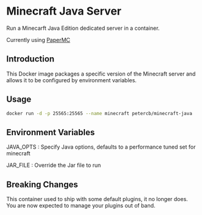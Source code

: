 # Minecraft Java Server

Run a Minecarft Java Edition dedicated server in a container.

Currently using [PaperMC](https://papermc.io/)

## Introduction

This Docker image packages a specific version of the Minecraft server and allows it to be configured by environment variables.

## Usage

```bash
docker run -d -p 25565:25565 --name minecraft petercb/minecraft-java
```

## Environment Variables

JAVA_OPTS : Specify Java options, defaults to a performance tuned set for minecraft

JAR_FILE : Override the Jar file to run

## Breaking Changes

This container used to ship with some default plugins, it no longer does. You are now expected to manage your plugins out of band.
